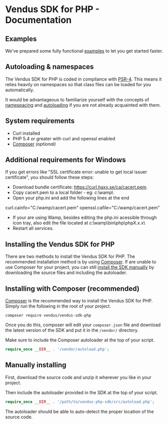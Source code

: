 # Vendus SDK for PHP - Documentation

## Examples

We've prepared some fully functional [examples](./examples) to let you get started faster.

## Autoloading & namespaces

The Vendus SDK for PHP is coded in compliance with [PSR-4](http://www.php-fig.org/psr/psr-4/). This means it relies heavily on namespaces so that class files can be loaded for you automatically.

It would be advantageous to familiarize yourself with the concepts of [namespacing](http://php.net/manual/en/language.namespaces.rationale.php) and [autoloading](http://php.net/manual/en/function.spl-autoload-register.php) if you are not already acquainted with them.

## System requirements

- Curl installed
- PHP 5.4 or greater with curl and openssl enabled
- [Composer](https://getcomposer.org/) *(optional)*

## Additional requirements for Windows
If you get errors like "SSL certificate error: unable to get local issuer certificate", you should follow these steps:
- Download bundle certificate: https://curl.haxx.se/ca/cacert.pem.
- Copy cacert.pem to a local folder - eg: c:\wamp\
- Open your php.ini and add the following lines at the end

curl.cainfo="C:/wamp/cacert.pem"
openssl.cafile="C:/wamp/cacert.pem"

- If your are using Wamp, besides editing the php.ini acessible through icon tray, also edit the file located at c:\wamp\bin\php\phpX.x.x\
- Restart all services.

## Installing the Vendus SDK for PHP

There are two methods to install the Vendus SDK for PHP. The recommended installation method is by using [Composer](#installing-with-composer-recommended). If are unable to use Composer for your project, you can still [install the SDK manually](#manually-installing) by downloading the source files and including the autoloader.

## Installing with Composer (recommended)

[Composer](https://getcomposer.org/) is the recommended way to install the Vendus SDK for PHP. Simply run the following in the root of your project.

```
composer require vendus/vendus-sdk-php
```

Once you do this, composer will edit your `composer.json` file and download the latest version of the SDK and put it in the `/vendor/` directory.

Make sure to include the Composer autoloader at the top of your script.

```php
require_once __DIR__ . '/vendor/autoload.php';
```

## Manually installing

First, download the source code and unzip it wherever you like in your project.

Then include the autoloader provided in the SDK at the top of your script.

```php
require_once __DIR__ . '/path/to/vendus-php-sdk/src/autoload.php';
```

The autoloader should be able to auto-detect the proper location of the source code.
